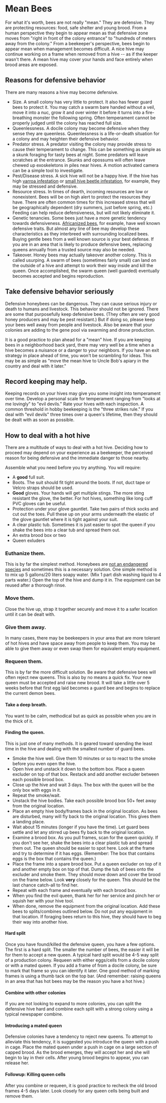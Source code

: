 # Mean Bees

For what it's worth, bees are not really "mean." They are defensive. They are protecting resources: food, safe shelter and young brood. From a human perspective they begin to appear mean as that defensive zone moves from "right in front of the colony entrance" to "hundreds of meters away from the colony."  From a beekeeper's perspective, bees begin to appear mean when management becomes difficult. A nice hive may continue working on a frame when removed from a hive -- as if the keeper wasn't there.  A mean hive may cover your hands and face entirely when brood areas are exposed.

## Reasons for defensive behavior 

There are many reasons a hive may become defensive.
- Size. A small colony has very little to protect. It also has fewer guard bees to protect it. You may catch a swarm bare handed without a veil, move it into a nuc, grow it and over winter it before it turns into a fire-breathing monster the following spring. Often temperament cannot be properly judged until the colony has reached full size.
- Queenlessness. A docile colony may become defensive when they sense they are queenless. Queenlessness is a life-or-death situation for a colony and may heighten their defensive behavior.
- Predator stress. A predator visiting the colony may provide stress to cause their temperament to change. This can be something as simple as a skunk foraging for tasty bees at night. Some predators will leave scratches at the entrance.  Skunks and opossums will often leave chewed up exoskeletons in piles near hives. A motion activated camera can be a simple tool to investigate.
- Pest/Disease stress. A sick hive will not be a happy hive. If the hive has high [varroa infestation](/wiki/varroa/index.md) or [small hive beetle infestation](needlink), for example, they may be stressed and defensive.
- Resource stress. In times of dearth, incoming resources are low or nonexistent. Bees will be on high alert to protect the resources they have. There are often common times for this increased stress that will be geographically dependent (dry summers, just before spring, etc.)  Feeding can help reduce defensiveness, but will not likely eliminate it.
- Genetic tenancies. Some bees just have a more genetic tendency towards defensiveness.  [Africanized bees](/wiki/biology/Africanized_honeybees.md), for example, have well known defensive traits. But almost any line of bee may develop these characteristics as they interbreed with surrounding localized bees. Buying gentle bees from a well known source is your best defense. If you are in an area that is likely to produce defensive bees, replacing queens annually from a trusted source may also be needed.
- Takeover. Honey bees may actually takeover another colony. This is called usurping. A swarm of bees (sometimes fairly small) can land on the outside of a hive and attempt to work their way inside and kill the queen. Once accomplished, the swarm queen (well guarded) eventually becomes accepted and begins reproduction.

## Take defensive behavior seriously

Defensive honeybees can be dangerous. They can cause serious injury or death to humans and livestock. This behavior should not be ignored. There are some that purposefully keep defensive bees. (They often are very good honey producers and may be pest resistant.) But if doing so, please keep your bees well away from people and livestock. Also be aware that your colonies are adding to the gene pool via swarming and drone production. 

It is a good practice to plan ahead for a "mean" hive. If you are keeping bees in a neighborhood back yard, there may very well be a time when a hive becomes a nuisance or a danger to your neighbors. If you have an exit strategy in place ahead of time, you won't be scrambling for ideas. This may be as simple as "move the mean hive to Uncle Bob's apiary in the country and deal with it later." 

## Record keeping may help.

Keeping records on your hives may give you some insight into temperament over time. Develop a personal scale for temperament ranging from "looks at me lovingly" to "evil devils." Rate your hives with each inspection. A common threshold in hobby beekeeping is the "three strikes rule." If you deal with "evil devils" three times over a queen's lifetime, then they should be dealt with as soon as possible.

## How to deal with a hot hive

There are a multitude of ways to deal with a hot hive. Deciding how to proceed may depend on your experience as a beekeeper, the perceived reason for being defensive and the immediate danger to those nearby. 

Assemble what you need before you try anything. You will require:
- A **good** full suit.
- Boots.  The suit should fit tight around the boots. If not, duct tape or Velcro straps should be used.
- **Good** gloves.  Your hands will get multiple stings. The more sting resistant the glove, the better. For hot hives, something like long cuff PVC gloves can be useful. 
- Protection under your glove gauntlet. Take two pairs of thick socks and cut out the toes. Pull these up on your arms underneath the elastic of the glove gauntlet where it is tight against your suit.
- A clear plastic tub. Sometimes it is just easier to spot the queen if you shake the bees into a clear tub and spread them out.
- An extra brood box or two
- Queen exluders

### Euthanize them. 
This is by far the simplest method. Honeybees are [not an endangered species](/wiki/faqs/non_beekeeper/not_those_bees.md) and sometimes this is a necessary solution. One simple method is to mix up 5 gallons/20 liters soapy water. (Mix 1 part dish washing liquid to 4 parts water.) Open the top of the hive and dump it in. The equipment can be reused after a thorough rinse.
### Move them. 
Close the hive up, strap it together securely and move it to a safer location until it can be dealt with.
### Give them away.
In many cases, there may be beekeepers in your area that are more tolerant of hot hives and have space away from people to keep them. You may be able to give them away or even swap them for equivalent empty equipment.
### Requeen them.  
This is by far the more difficult solution. Be aware that defensive bees will often reject new queens. This is also by no means a quick fix. Your new queen must be accepted and raise new brood. It will take a little over 5 weeks before that first egg laid becomes a guard bee and begins to replace the current demon bees.
#### Take a deep breath. 
You want to be calm, methodical but as quick as possible when you are in the thick of it.
#### Finding the queen. 
This is just one of many methods. It is geared toward spending the least time in the hive and dealing with the smallest number of guard bees.
- Smoke the hive well. Give them 10 minutes or so to react to the smoke before you even open the hive.
- Open hive and unstack it down to the bottom box. Place a queen excluder on top of that box. Restack and add another excluder between each possible brood box.
- Close up the hive and wait 3 days. The box with the queen will be the only box with eggs in it.
- Repeat the smoke/wait.  
- Unstack the hive bodies. Take each possible brood box 50+ feet away from the original location. 
- Place an empty hive body/frames back in the original location.  As bees are disturbed, many will fly back to the original location. This gives them a landing place.
- Wait about 15 minutes (longer if you have the time).  Let guard bees settle and let any stirred up bees fly back to the original location.
- Examine a brood box. As you pull frames, scan for the queen quickly. If you don't see her, shake the bees into a clear plastic tub and spread them out. The queen should be easier to spot here.  Look at the frame and try to determine if it has eggs. (Remember: The box that contains eggs is the box that contains the queen.)
- Place the frame into a spare brood box. Put a queen excluder on top of it and another empty box on top of that.  Dump the tub of bees onto the excluder and smoke them. They should move down and cover the brood on the frame below. Look **very** closely for the queen. This should be the last chance catch-all to find her.
- Repeat with each frame and eventually with each brood box.
- When you find the evil queen, thank her for her service and pinch her or squish her with your hive tool.
- When done, remove the equipment from the original location. Add these bees to splits/combines outlined below. Do not put any equipment in that location. If foraging bees return to this hive, they should have to beg their way into another hive.
#### Hard split
Once you have found/killed the defensive queen, you have a few options.  The first is a hard split. The smaller the number of bees, the easier it will be for them to accept a new queen. A typical hard split would be 4-5 way split of a production colony. Requeen with either eggs/cells from a docile colony or with a mated queen. If you add a frame of from a docile colony, be sure to mark that frame so you can identify it later.  One good method of marking frames is using a thumb tack on the top bar. (And remember: raising queens in an area that has hot bees may be the reason you have a hot hive.)
#### Combine with other colonies
If you are not looking to expand to more colonies, you can split the defensive hive hard and combine each split with a strong colony using a typical newspaper combine.
#### Introducing a mated queen
Defensive colonies have a tendency to reject new queens. To attempt to alleviate this tendency, it is suggested you introduce the queen with a push in cage. Place the mated queen under a push in cage on a large section of capped brood. As the brood emerges, they will accept her and she will begin to lay in their cells. After young brood begins to appear, you can release her.
#### Followup: Killing queen cells
After you combine or requeen, it is good practice to recheck the old brood frames 4-5 days later. Look closely for any queen cells being built and remove them. 
 
